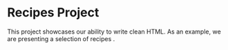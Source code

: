 # Recipes Project 
This project showcases our ability to write clean HTML. As an example, we are presenting a selection of recipes .